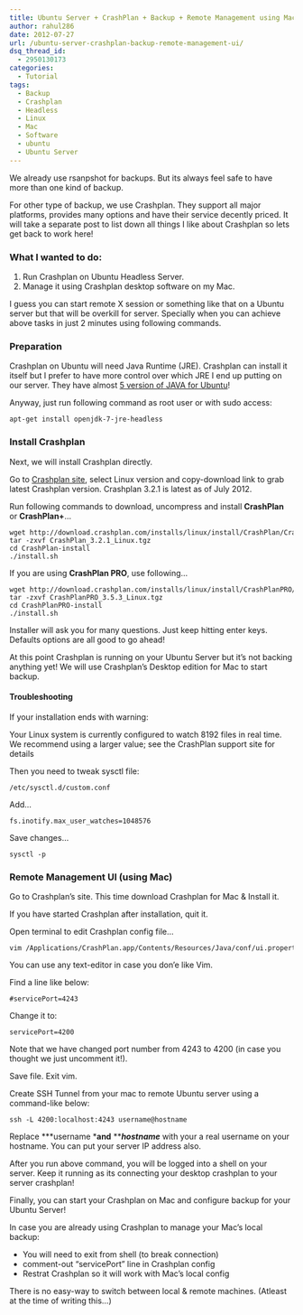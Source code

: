 ```yaml
---
title: Ubuntu Server + CrashPlan + Backup + Remote Management using Mac
author: rahul286
date: 2012-07-27
url: /ubuntu-server-crashplan-backup-remote-management-ui/
dsq_thread_id:
  - 2950130173
categories:
  - Tutorial
tags:
  - Backup
  - Crashplan
  - Headless
  - Linux
  - Mac
  - Software
  - ubuntu
  - Ubuntu Server
---
```

We already use rsanpshot for backups. But its always feel safe to have more than one kind of backup.

For other type of backup, we use Crashplan. They support all major platforms, provides many options and have their service decently priced. It will take a separate post to list down all things I like about Crashplan so lets get back to work here!

### What I wanted to do:

  1. Run Crashplan on Ubuntu Headless Server.
  2. Manage it using Crashplan desktop software on my Mac.

<div>
  I guess you can start remote X session or something like that on a Ubuntu server but that will be overkill for server. Specially when you can achieve above tasks in just 2 minutes using following commands.
</div>

### Preparation

Crashplan on Ubuntu will need Java Runtime (JRE). Crashplan can install it itself but I prefer to have more control over which JRE I end up putting on our server. They have almost <a href="https://help.ubuntu.com/community/Java" onclick="_gaq.push(['_trackEvent', 'outbound-article', 'https://help.ubuntu.com/community/Java', '5 version of JAVA for Ubuntu']);" >5 version of JAVA for Ubuntu</a>!

Anyway, just run following command as root user or with sudo access:

<pre><code class="no-highlight">apt-get install openjdk-7-jre-headless</code></pre>

### Install Crashplan

Next, we will install Crashplan directly.

Go to <a href="http://www.crashplan.com/" onclick="_gaq.push(['_trackEvent', 'outbound-article', 'http://www.crashplan.com/', 'Crashplan site']);" >Crashplan site</a>, select Linux version and copy-download link to grab latest Crashplan version. Crashplan 3.2.1 is latest as of July 2012.

Run following commands to download, uncompress and install **CrashPlan** or **CrashPlan+**&#8230;

<pre><code class="no-highlight">wget http://download.crashplan.com/installs/linux/install/CrashPlan/CrashPlan_3.2.1_Linux.tgz
tar -zxvf CrashPlan_3.2.1_Linux.tgz
cd CrashPlan-install
./install.sh</code></pre>

If you are using **CrashPlan PRO**, use following&#8230;

<pre><code class="no-highlight">wget http://download.crashplan.com/installs/linux/install/CrashPlanPRO/CrashPlanPRO_3.5.3_Linux.tgz
tar -zxvf CrashPlanPRO_3.5.3_Linux.tgz
cd CrashPlanPRO-install
./install.sh</code></pre>

Installer will ask you for many questions. Just keep hitting enter keys. Defaults options are all good to go ahead!

At this point Crashplan is running on your Ubuntu Server but it&#8217;s not backing anything yet! We will use Crashplan&#8217;s Desktop edition for Mac to start backup.

#### Troubleshooting

If your installation ends with warning:

Your Linux system is currently configured to watch 8192 files in real time.  
We recommend using a larger value; see the CrashPlan support site for details

Then you need to tweak sysctl file:

<pre><code class="no-highlight">/etc/sysctl.d/custom.conf</code></pre>

Add&#8230;

<pre><code class="no-highlight">fs.inotify.max_user_watches=1048576</code></pre>

Save changes&#8230;

<pre><code class="no-highlight">sysctl -p</code></pre>

### Remote Management UI (using Mac)

Go to Crashplan&#8217;s site. This time download Crashplan for Mac & Install it.

If you have started Crashplan after installation, quit it.

Open terminal to edit Crashplan config file&#8230;

<pre><code class="no-highlight">vim /Applications/CrashPlan.app/Contents/Resources/Java/conf/ui.properties</code></pre>

You can use any text-editor in case you don&#8217;e like Vim.

Find a line like below:

<pre><code class="no-highlight">#servicePort=4243</code></pre>

Change it to:

<pre><code class="no-highlight">servicePort=4200</code></pre>

Note that we have changed port number from 4243 to 4200 (in case you thought we just uncomment it!).

Save file. Exit vim.

Create SSH Tunnel from your mac to remote Ubuntu server using a command-like below:

<pre><code class="no-highlight">ssh -L 4200:localhost:4243 username@hostname</code></pre>

Replace ***username ***and** *****hostname*** with your a real username on your hostname. You can put your server IP address also.

After you run above command, you will be logged into a shell on your server. Keep it running as its connecting your desktop crashplan to your server crashplan!

Finally, you can start your Crashplan on Mac and configure backup for your Ubuntu Server!

In case you are already using Crashplan to manage your Mac&#8217;s local backup:

  * You will need to exit from shell (to break connection)
  * comment-out &#8220;servicePort&#8221; line in Crashplan config
  * Restrat Crashplan so it will work with Mac&#8217;s local config

There is no easy-way to switch between local & remote machines. (Atleast at the time of writing this&#8230;)
